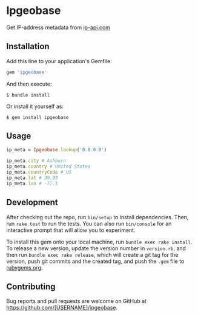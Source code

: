 # Ipgeobase

Get IP-address metadata from [ip-api.com](https://ip-api.com/)

## Installation

Add this line to your application's Gemfile:

```ruby
gem 'ipgeobase'
```

And then execute:

    $ bundle install

Or install it yourself as:

    $ gem install ipgeobase

## Usage

```ruby
ip_meta = Ipgeobase.lookup('8.8.8.8')

ip_meta.city # Ashburn
ip_meta.country # United States
ip_meta.countryCode # US
ip_meta.lat # 39.03
ip_meta.lon # -77.5
```

## Development

After checking out the repo, run `bin/setup` to install dependencies. Then, run `rake test` to run the tests. You can also run `bin/console` for an interactive prompt that will allow you to experiment.

To install this gem onto your local machine, run `bundle exec rake install`. To release a new version, update the version number in `version.rb`, and then run `bundle exec rake release`, which will create a git tag for the version, push git commits and the created tag, and push the `.gem` file to [rubygems.org](https://rubygems.org).

## Contributing

Bug reports and pull requests are welcome on GitHub at https://github.com/[USERNAME]/ipgeobase.
